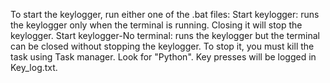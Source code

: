 To start the keylogger, run either one of the .bat files:
Start keylogger: runs the keylogger only when the terminal is running. Closing it will stop the keylogger.
Start keylogger-No terminal: runs the keylogger but the terminal can be closed without stopping the keylogger. To stop it, you must kill the task using Task manager. Look for "Python".
Key presses will be logged in Key_log.txt.
